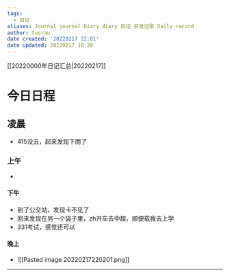 ```yaml
---
tags:
  - 日记
aliases: Journal journal Diary diary 日记 日常记录 Daily_record
author: tusrau
date created: '20220217 22:01'
date updated: 20220217 10:28
---
```


[[20220000年日记汇总|20220217]]

# 今日日程

## 凌晨

- 415没去，起来发现下雨了

### 上午
- 

#### 下午
- 到了公交站，发现卡不见了
- 回来发现在另一个袋子里，zh开车去中超，顺便载我去上学
- 331考试，感觉还可以

#### 晚上
- ![[Pasted image 20220217220201.png]]

---
